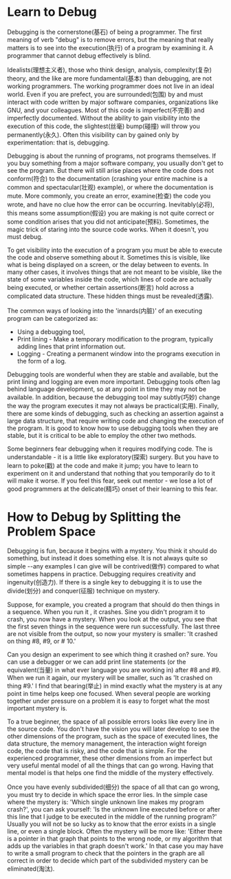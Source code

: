 # Learn to Debug

Debugging is the cornerstone(基石) of being a programmer. The first meaning of
verb "debug" is to remove errors, but the meaning that really matters is to see
into the execution(执行) of a program by examining it. A programmer that cannot
debug effectively is blind.

Idealists(理想主义者), those who think design, analysis, complexity(复杂) theory,
and the like are more fundamental(基本) than debugging, are not working
programmers. The working programmer does not live in an ideal world. Even if you
are prefect, you are surrounded(包围) by and must interact with code written by
major software companies, organizations like GNU, and your colleagues. Most of
this code is imperfect(不完善) and imperfectly documented. Without the ability to
gain visibility into the execution of this code, the slightest(丝毫) bump(碰撞)
will throw you permanently(永久). Often this visibility can by gained only by
experimentation: that is, debugging.

Debugging is about the running of programs, not programs themselves. If you buy
something from a major software company, you usually don't get to see the
program. But there will still arise places where the code does not conform(符合)
to the documentation (crashing your entire machine is a common and
spectacular(壮观) example), or where the documentation is mute. More commonly,
you create an error, examine(检查) the code you wrote, and have no clue how the
error can be occurring. Inevitably(必将), this means some assumption(假设) you are
making is not quite correct or some condition arises that you did not
anticipate(预料). Sometimes, the magic trick of staring into the source code
works. When it doesn't, you must debug.

To get visibility into the execution of a program you must be able to execute
the code and observe something about it. Sometimes this is visible, like what is
being displayed on a screen, or the delay between to events. In many other
cases, it involves things that are not meant to be visible, like the state of
some variables inside the code, which lines of code are actually being executed,
or whether certain assertions(断言) hold across a complicated data structure.
These hidden things must be revealed(透露).

The common ways of looking into the 'innards(内脏)' of an executing program can be
categorized as:

- Using a debugging tool,
- Print lining - Make a temporary modification to the program, typically adding
lines that print information out.
- Logging - Creating a permanent window into the programs execution in the form
of a log.

Debugging tools are wonderful when they are stable and available, but the print
lining and logging are even more important. Debugging tools often lag behind
language development, so at any point in time they may not be available. In
addition, because the debugging tool may subtly(巧妙) change the way the program
executes it may not always be practical(实用). Finally, there are some kinds of
debugging, such as checking an assertion against a large data structure, that
require writing code and changing the execution of the program. It is good to
know how to use debugging tools when they are stable, but it is critical to be
able to employ the other two methods.

Some beginners fear debugging when it requires modifying code. The is
understandable - it is a little like exploratory(探索) surgery. But you have to
learn to poke(戳) at the code and make it jump; you have to learn to experiment
on it and understand that nothing that you temporarily do to it will make it
worse. If you feel this fear, seek out mentor - we lose a lot of good
programmers at the delicate(精巧) onset of their learning to this fear.

# How to Debug by Splitting the Problem Space

Debugging is fun, because it begins with a mystery. You think it should do
something, but instead it does something else. It is not always quite so simple
--any examples I can give will be contrived(做作) compared to what sometimes
happens in practice. Debugging requires creativity and ingenuity(创造力). If there
is a single key to debugging it is to use the divide(划分) and conquer(征服)
technique on mystery.

Suppose, for example, you created a program that should do then things in a
sequence. When you run it , it crashes. Sine you didn't program it to crash, you
now have a mystery. When you look at the output, you see that the first seven
things in the sequence were run successfully. The last three are not visible
from the output, so now your mystery is smaller: 'It crashed on thing #8, #9,
or # 10.'

Can you design an experiment to see which thing it crashed on? sure. You can use
a debugger or we can add print line statements (or the equivalent(当量) in what
ever language you are working in) after #8 and #9. When we run it again, our
mystery will be smaller, such as 'It crashed on thing #9.' I find that
bearing(举止) in mind exactly what the mystery is at any point in time helps keep
one focused. When several people are working together under pressure on a
problem it is easy to forget what the most important mystery is.

To a true beginner, the space of all possible errors looks like every line in
the source code. You don't have the vision you will later develop to see the
other dimensions of the program, such as the space of executed lines, the data
structure, the memory management, the interaction wight foreign code, the code
that is risky, and the code that is simple. For the experienced programmer,
these other dimensions from an imperfect but very useful mental model of all the
things that can go wrong. Having that mental model is that helps one find the
middle of the mystery effectively.

Once you have evenly subdivided(细分) the space of all that can go wrong, you must
try to decide in which space the error lies. In the simple case where the
mystery is: 'Which single unknown line makes my program crash?', you can ask
yourself: 'Is the unknown line executed before or after this line that I judge
to be executed in the  middle of the running program?' Usually you will not be
so lucky as to know that the error exists in a single line, or even a single
block. Often the mystery will be more like: 'Either there is a pointer in that
graph that points to the wrong node, or my algorithm that adds up the variables
in that graph doesn't work.' In that case you may have to write a small program
to check that the pointers in the graph are all correct in order to decide which
part of the subdivided mystery can be eliminated(淘汰).
